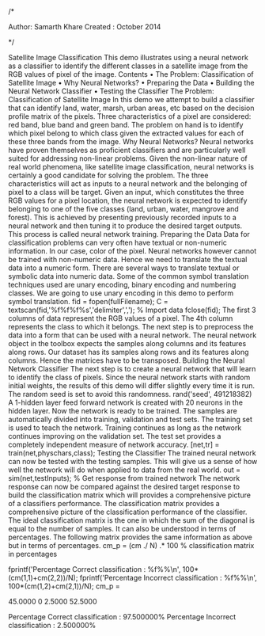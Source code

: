 /*

Author: Samarth Khare
Created : October 2014

*/

Satellite Image Classification
This demo illustrates using a neural network as a classifier to identify the different classes in a satellite image from the RGB values of pixel of the image.
Contents
•	The Problem: Classification of Satellite Image
•	Why Neural Networks?
•	Preparing the Data
•	Building the Neural Network Classifier
•	Testing the Classifier
The Problem: Classification of Satellite Image
In this demo we attempt to build a classifier that can identify land, water, marsh, urban areas, etc based on the decision profile matrix of the pixels. Three characteristics of a pixel are considered: red band, blue band and green band. The problem on hand is to identify which pixel belong to which class given the extracted values for each of these three bands from the image.
Why Neural Networks?
Neural networks have proven themselves as proficient classifiers and are particularly well suited for addressing non-linear problems. Given the non-linear nature of real world phenomena, like satellite image classification, neural networks is certainly a good candidate for solving the problem.
The three characteristics will act as inputs to a neural network and the belonging of pixel to a class will be target. Given an input, which constitutes the three RGB values for a pixel location, the neural network is expected to identify belonging to one of the five classes (land, urban, water, mangrove and forest).
This is achieved by presenting previously recorded inputs to a neural network and then tuning it to produce the desired target outputs. This process is called neural network training.
Preparing the Data
Data for classification problems can very often have textual or non-numeric information. In our case, color of the pixel. Neural networks however cannot be trained with non-numeric data. Hence we need to translate the textual data into a numeric form.
There are several ways to translate textual or symbolic data into numeric data. Some of the common symbol translation techniques used are unary encoding, binary encoding and numbering classes. We are going to use unary encoding in this demo to perform symbol translation.
fid = fopen(fullFilename);
C = textscan(fid,'%f%f%f%s','delimiter',',');  % Import data
fclose(fid);
The first 3 columns of data represent the RGB values of a pixel. The 4th column represents the class to which it belongs.
The next step is to preprocess the data into a form that can be used with a neural network.
The neural network object in the toolbox expects the samples along columns and its features along rows. Our dataset has its samples along rows and its features along columns. Hence the matrices have to be transposed.
Building the Neural Network Classifier
The next step is to create a neural network that will learn to identify the class of pixels.
Since the neural network starts with random initial weights, the results of this demo will differ slightly every time it is run. The random seed is set to avoid this randomness. 
rand('seed', 491218382)
A 1-hidden layer feed forward network is created with 20 neurons in the hidden layer.
Now the network is ready to be trained. The samples are automatically divided into training, validation and test sets. The training set is used to teach the network. Training continues as long as the network continues improving on the validation set. The test set provides a completely independent measure of network accuracy.
[net,tr] = train(net,physchars,class);
Testing the Classifier
The trained neural network can now be tested with the testing samples. This will give us a sense of how well the network will do when applied to data from the real world.
out = sim(net,testInputs);        % Get response from trained network
The network response can now be compared against the desired target response to build the classification matrix which will provides a comprehensive picture of a classifiers performance.
The classification matrix provides a comprehensive picture of the classification performance of the classifier. The ideal classification matrix is the one in which the sum of the diagonal is equal to the number of samples.
It can also be understood in terms of percentages. The following matrix provides the same information as above but in terms of percentages.
cm_p = (cm ./ N) .* 100          % classification matrix in percentages

fprintf('Percentage Correct classification   : %f%%\n', 100*(cm(1,1)+cm(2,2))/N);
fprintf('Percentage Incorrect classification : %f%%\n', 100*(cm(1,2)+cm(2,1))/N);
cm_p =

   45.0000         0
    2.5000   52.5000

Percentage Correct classification   : 97.500000%
Percentage Incorrect classification : 2.500000%
